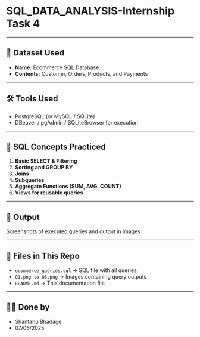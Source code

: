 # SQL_DATA_ANALYSIS-Internship Task 4
---

## 📁 Dataset Used
- **Name:** Ecommerce SQL Database
- **Contents:** Customer, Orders, Products, and Payments

---

## 🛠️ Tools Used
- PostgreSQL (or MySQL / SQLite)
- DBeaver / pgAdmin / SQLiteBrowser for execution

---

## 🧠 SQL Concepts Practiced

1. **Basic SELECT & Filtering**
2. **Sorting and GROUP BY**
3. **Joins**
4. **Subqueries**
5. **Aggregate Functions (SUM, AVG, COUNT)**
6. **Views for reusable queries**

---

## 📸 Output
Screenshots of executed queries and output in images

---

## 📂 Files in This Repo
- `ecommerce_queries.sql` → SQL file with all queries
- `Q1.png to Q6.png` → Images containing query outputs
- `README.md` → This documentation file

---

## 🙋‍♂️ Done by
- Shantanu Bhadage
- 07/06/2025

